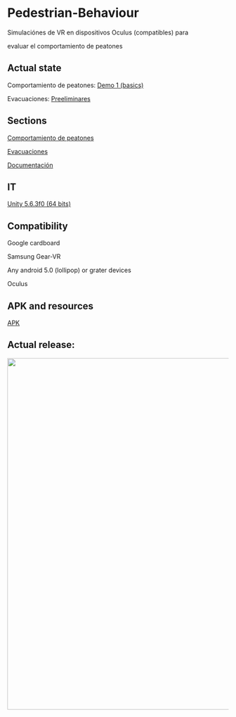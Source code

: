 ﻿# Pedestrian-Behaviour

Simulaciónes de VR en dispositivos Oculus (compatibles) para

evaluar el comportamiento de peatones


## Actual state
Comportamiento de peatones: [Demo 1 (basics)](https://github.com/RicardoGuevara/Pedestrian-Behaviour/tree/master/comportamiento_peatones/demo/emergencia)

Evacuaciones: [Preeliminares](https://github.com/RicardoGuevara/Pedestrian-Behaviour/tree/master/evacuaciones/vrproyect)


## Sections
[Comportamiento de peatones](https://github.com/RicardoGuevara/Pedestrian-Behaviour/tree/master/comportamiento_peatones/demo/)


[Evacuaciones](https://github.com/RicardoGuevara/Pedestrian-Behaviour/tree/master/evacuaciones)


[Documentación](https://github.com/RicardoGuevara/Pedestrian-Behaviour/tree/master/Documentos)



## IT

[Unity 5.6.3f0 (64 bits)](https://unity3d.com/es/get-unity/download?thank-you=update&download_nid=47820&os=Win)


## Compatibility
Google cardboard

Samsung Gear-VR

Any android 5.0 (lollipop) or grater devices 

Oculus
## APK and resources

[APK](https://github.com/RicardoGuevara/Pedestrian-Behaviour/releases/download/v1.4.0/vr1.4.0.apk)

## Actual release:

<!--div align="center">
  
  <p>
    <img align="left" src="https://github.com/RicardoGuevara/Pedestrian-Behaviour/blob/master/imagenes/vista1.png" width="400" />  <h1>Demo 1: fase de pruebas </h1>
    <lu align="left">
      <li>Pulir escenario</li>
      <li>Agregar texturas al puente</li>
      <li>Agregar menus</li>
      <li>Configurar variables de entorno</li>
    </lu>
  </p>
  
</div-->

<div align="center">
  <p>
    <img align="center" src="https://github.com/RicardoGuevara/Pedestrian-Behaviour/blob/master/imagenes/pre-release-demo.PNG" width="800" />  
  </p>
  
</div>

